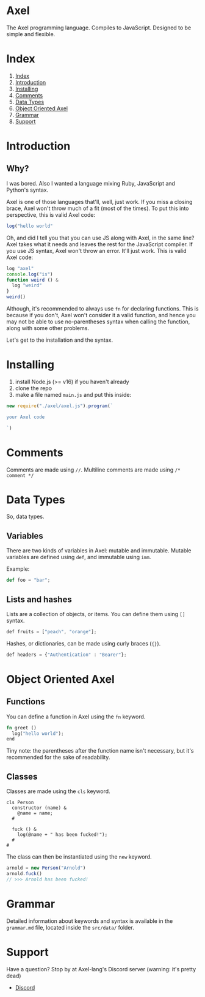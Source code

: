 # Axel
The Axel programming language. Compiles to JavaScript.
Designed to be simple and flexible.





# Index
1. [Index](https://github.com/ezrael-git/Axel/tree/development#index)
2. [Introduction](https://github.com/ezrael-git/Axel/tree/development#Why?)
3. [Installing](https://github.com/ezrael-git/Axel/tree/development#Installing)
4. [Comments](https://github.com/ezrael-git/Axel/tree/development#Comments)
5. [Data Types](https://github.com/ezrael-git/Axel/tree/development#Data-Types)
6. [Object Oriented Axel](https://github.com/ezrael-git/Axel/tree/development#Object-Oriented-Axel)
7. [Grammar](https://github.com/ezrael-git/Axel/tree/development#Grammar)
8. [Support](https://github.com/ezrael-git/Axel/tree/development#Support)


# Introduction

## Why?

I was bored.
Also I wanted a language mixing Ruby, JavaScript and Python's syntax.

Axel is one of those languages that'll, well, just work. If you miss a closing brace, Axel won't throw much of a fit (most of the times). To put this into perspective, this is valid Axel code:
```js
log("hello world"
```

Oh, and did I tell you that you can use JS along with Axel, in the same line?
Axel takes what it needs and leaves the rest for the JavaScript compiler. If you use JS syntax, Axel won't throw an error. It'll just work.
This is valid Axel code:
```js
log "axel"
console.log("is")
function weird () &
  log "weird"
}
weird()
```
Although, it's recommended to always use `fn` for declaring functions. This is because if you don't, Axel won't consider it a valid function, and hence you may not be able to use no-parentheses syntax when calling the function, along with some other problems.

Let's get to the installation and the syntax.


# Installing

1) install Node.js (>= v16) if you haven't already
2) clone the repo
3) make a file named `main.js` and put this inside:
```js
new require("./axel/axel.js").program(`

your Axel code

`)
```



# Comments

Comments are made using `//`. Multiline comments are made using `/* comment */`


# Data Types
So, data types.
## Variables
There are two kinds of variables in Axel: mutable and immutable.
Mutable variables are defined using `def`, and immutable using `imm`.

Example:
```py
def foo = "bar";
```

## Lists and hashes
Lists are a collection of objects, or items. You can define them using `[]` syntax.

```js
def fruits = ["peach", "orange"];
```

Hashes, or dictionaries, can be made using curly braces (`{}`).
```js
def headers = {"Authentication" : "Bearer"};
```

# Object Oriented Axel
## Functions
You can define a function in Axel using the `fn` keyword.


```rust
fn greet ()
  log("hello world");
end
```
Tiny note: the parentheses after the function name isn't necessary, but it's recommended for the sake of readability.


## Classes
Classes are made using the `cls` keyword.
```
cls Person
  constructor (name) &
    @name = name;
  #

  fuck () &
    log(@name + " has been fucked!");
  #
#
```

The class can then be instantiated using the `new` keyword.
```js
arnold = new Person("Arnold")
arnold.fuck()
// >>> Arnold has been fucked!
```

# Grammar
Detailed information about keywords and syntax is available in the `grammar.md` file, located inside the `src/data/` folder.

# Support

Have a question? Stop by at Axel-lang's Discord server (warning: it's pretty dead) 

- [Discord](https://discord.gg/xPhcZwGpSC)
